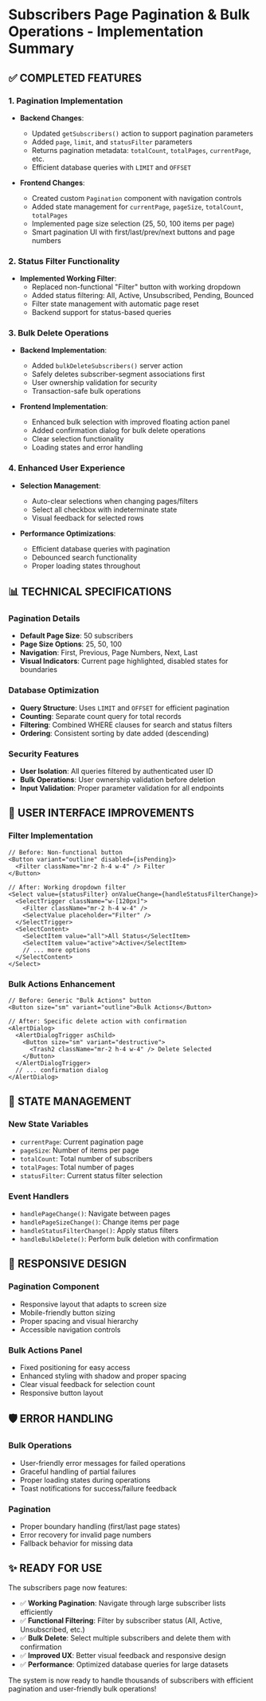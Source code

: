 # Subscribers Page Pagination & Bulk Operations - Implementation Summary

## ✅ COMPLETED FEATURES

### 1. Pagination Implementation
- **Backend Changes**:
  - Updated `getSubscribers()` action to support pagination parameters
  - Added `page`, `limit`, and `statusFilter` parameters
  - Returns pagination metadata: `totalCount`, `totalPages`, `currentPage`, etc.
  - Efficient database queries with `LIMIT` and `OFFSET`

- **Frontend Changes**:
  - Created custom `Pagination` component with navigation controls
  - Added state management for `currentPage`, `pageSize`, `totalCount`, `totalPages`
  - Implemented page size selection (25, 50, 100 items per page)
  - Smart pagination UI with first/last/prev/next buttons and page numbers

### 2. Status Filter Functionality
- **Implemented Working Filter**:
  - Replaced non-functional "Filter" button with working dropdown
  - Added status filtering: All, Active, Unsubscribed, Pending, Bounced
  - Filter state management with automatic page reset
  - Backend support for status-based queries

### 3. Bulk Delete Operations
- **Backend Implementation**:
  - Added `bulkDeleteSubscribers()` server action
  - Safely deletes subscriber-segment associations first
  - User ownership validation for security
  - Transaction-safe bulk operations

- **Frontend Implementation**:
  - Enhanced bulk selection with improved floating action panel
  - Added confirmation dialog for bulk delete operations
  - Clear selection functionality
  - Loading states and error handling

### 4. Enhanced User Experience
- **Selection Management**:
  - Auto-clear selections when changing pages/filters
  - Select all checkbox with indeterminate state
  - Visual feedback for selected rows

- **Performance Optimizations**:
  - Efficient database queries with pagination
  - Debounced search functionality
  - Proper loading states throughout

## 📊 TECHNICAL SPECIFICATIONS

### Pagination Details
- **Default Page Size**: 50 subscribers
- **Page Size Options**: 25, 50, 100
- **Navigation**: First, Previous, Page Numbers, Next, Last
- **Visual Indicators**: Current page highlighted, disabled states for boundaries

### Database Optimization
- **Query Structure**: Uses `LIMIT` and `OFFSET` for efficient pagination
- **Counting**: Separate count query for total records
- **Filtering**: Combined WHERE clauses for search and status filters
- **Ordering**: Consistent sorting by date added (descending)

### Security Features
- **User Isolation**: All queries filtered by authenticated user ID
- **Bulk Operations**: User ownership validation before deletion
- **Input Validation**: Proper parameter validation for all endpoints

## 🎯 USER INTERFACE IMPROVEMENTS

### Filter Implementation
```tsx
// Before: Non-functional button
<Button variant="outline" disabled={isPending}>
  <Filter className="mr-2 h-4 w-4" /> Filter
</Button>

// After: Working dropdown filter
<Select value={statusFilter} onValueChange={handleStatusFilterChange}>
  <SelectTrigger className="w-[120px]">
    <Filter className="mr-2 h-4 w-4" />
    <SelectValue placeholder="Filter" />
  </SelectTrigger>
  <SelectContent>
    <SelectItem value="all">All Status</SelectItem>
    <SelectItem value="active">Active</SelectItem>
    // ... more options
  </SelectContent>
</Select>
```

### Bulk Actions Enhancement
```tsx
// Before: Generic "Bulk Actions" button
<Button size="sm" variant="outline">Bulk Actions</Button>

// After: Specific delete action with confirmation
<AlertDialog>
  <AlertDialogTrigger asChild>
    <Button size="sm" variant="destructive">
      <Trash2 className="mr-2 h-4 w-4" /> Delete Selected
    </Button>
  </AlertDialogTrigger>
  // ... confirmation dialog
</AlertDialog>
```

## 🔄 STATE MANAGEMENT

### New State Variables
- `currentPage`: Current pagination page
- `pageSize`: Number of items per page
- `totalCount`: Total number of subscribers
- `totalPages`: Total number of pages
- `statusFilter`: Current status filter selection

### Event Handlers
- `handlePageChange()`: Navigate between pages
- `handlePageSizeChange()`: Change items per page
- `handleStatusFilterChange()`: Apply status filters
- `handleBulkDelete()`: Perform bulk deletion with confirmation

## 📱 RESPONSIVE DESIGN

### Pagination Component
- Responsive layout that adapts to screen size
- Mobile-friendly button sizing
- Proper spacing and visual hierarchy
- Accessible navigation controls

### Bulk Actions Panel
- Fixed positioning for easy access
- Enhanced styling with shadow and proper spacing
- Clear visual feedback for selection count
- Responsive button layout

## 🛡️ ERROR HANDLING

### Bulk Operations
- User-friendly error messages for failed operations
- Graceful handling of partial failures
- Proper loading states during operations
- Toast notifications for success/failure feedback

### Pagination
- Proper boundary handling (first/last page states)
- Error recovery for invalid page numbers
- Fallback behavior for missing data

## ✨ READY FOR USE

The subscribers page now features:
- ✅ **Working Pagination**: Navigate through large subscriber lists efficiently
- ✅ **Functional Filtering**: Filter by subscriber status (All, Active, Unsubscribed, etc.)
- ✅ **Bulk Delete**: Select multiple subscribers and delete them with confirmation
- ✅ **Improved UX**: Better visual feedback and responsive design
- ✅ **Performance**: Optimized database queries for large datasets

The system is now ready to handle thousands of subscribers with efficient pagination and user-friendly bulk operations!
